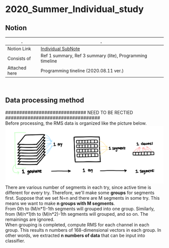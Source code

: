 # 2020_Summer_Individual_study

## Notion

| .             | .                                                                                    |
| ------------- | ------------------------------------------------------------------------------------ |
| Notion Link   | [Individual SubNote](https://www.notion.so/SubNote-c44b5edc2bce4f158651a44a88177dc6) |
| Consists of   | Ref 1 summary, Ref 3 summary (lite), Programming timeline                            |
| Attached here | Programming tineline (2020.08.11 ver.)                                               |

<br>

## Data processing method
############################# NEED TO BE RECTIED ##################################   
Before processing, the RMS data is organized like the picture below.
![Before](/results/illust-data_structure.png)
There are various number of segments in each try, since active time is different for every try. Therefore, we'll make some **groups** for segments first. Suppose that we set N=n and there are M segments in some try. This means we want to make **n groups with M segments**.   
From 0th to (M/n\*1)-1th segments will grouped into one group. Similarly, from (M/n\*1)th to (M/n\*2)-1th segments will grouped, and so on. The remainings are ignored.   
When grouping is completed, compute RMS for each channel in each group. This results n numbers of 168-dimensional vectors in each group. In other words, we extracted **n numbers of data** that can be input into classifier.    
